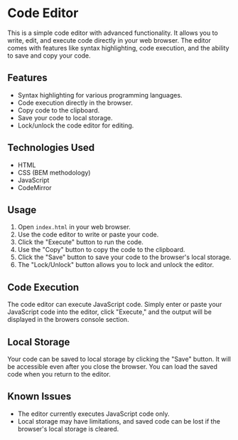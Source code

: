 
 # Code Editor

This is a simple code editor with advanced functionality. It allows you to write, edit, and execute code directly in your web browser. The editor comes with features like syntax highlighting, code execution, and the ability to save and copy your code.

## Features

- Syntax highlighting for various programming languages.
- Code execution directly in the browser.
- Copy code to the clipboard.
- Save your code to local storage.
- Lock/unlock the code editor for editing.

## Technologies Used

- HTML
- CSS (BEM methodology)
- JavaScript
- CodeMirror 

## Usage

1. Open `index.html` in your web browser.
2. Use the code editor to write or paste your code.
3. Click the "Execute" button to run the code.
4. Use the "Copy" button to copy the code to the clipboard.
5. Click the "Save" button to save your code to the browser's local storage.
6. The "Lock/Unlock" button allows you to lock and unlock the editor.

## Code Execution

The code editor can execute JavaScript code. Simply enter or paste your JavaScript code into the editor, click "Execute," and the output will be displayed in the browers console section.

## Local Storage

Your code can be saved to local storage by clicking the "Save" button. It will be accessible even after you close the browser. You can load the saved code when you return to the editor.

## Known Issues

- The editor currently executes JavaScript code only.
- Local storage may have limitations, and saved code can be lost if the browser's local storage is cleared.


